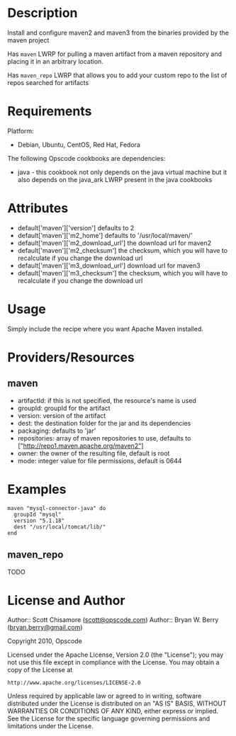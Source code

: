 Description
===========

Install and configure maven2 and maven3 from the binaries provided by
the maven project

Has `maven` LWRP for pulling a maven artifact from a maven repository and
placing it in an arbitrary location.

Has `maven_repo` LWRP that allows you to add your custom repo to the list
of repos searched for artifacts

Requirements
============

Platform: 

* Debian, Ubuntu, CentOS, Red Hat, Fedora

The following Opscode cookbooks are dependencies:

* java - this cookbook not only depends on the java virtual machine
  but it also depends on the java_ark LWRP present in the java cookbooks

Attributes
==========

* default['maven']['version']  defaults to 2
* default['maven']['m2_home']  defaults to  '/usr/local/maven/'
* default['maven']['m2_download_url']  the download url for maven2
* default['maven']['m2_checksum']  the checksum, which you will have
 to recalculate if you change the download url
* default['maven']['m3_download_url'] download url for maven3
* default['maven']['m3_checksum'] the checksum, which you will have
 to recalculate if you change the download url


Usage
=====

Simply include the recipe where you want Apache Maven installed.


Providers/Resources
===================

maven
-----

* artifactId: if this is not specified, the resource's name is used
* groupId: groupId for the artifact
* version: version of the artifact
* dest: the destination folder for the jar and its dependencies
* packaging: defaults to 'jar'
* repositories: array of maven repositories to use, defaults to
 ["http://repo1.maven.apache.org/maven2"]
* owner: the owner of the resulting file, default is root
* mode: integer value for file permissions, default is 0644


# Examples

    maven "mysql-connector-java" do
      groupId "mysql"
      version "5.1.18"
      dest "/usr/local/tomcat/lib/"
    end

maven_repo
----------
TODO    


License and Author
==================

Author:: Scott Chisamore (<scott@opscode.com>)
Author:: Bryan W. Berry (<bryan.berry@gmail.com>)

Copyright 2010, Opscode

Licensed under the Apache License, Version 2.0 (the "License");
you may not use this file except in compliance with the License.
You may obtain a copy of the License at

    http://www.apache.org/licenses/LICENSE-2.0

Unless required by applicable law or agreed to in writing, software
distributed under the License is distributed on an "AS IS" BASIS,
WITHOUT WARRANTIES OR CONDITIONS OF ANY KIND, either express or implied.
See the License for the specific language governing permissions and
limitations under the License.

